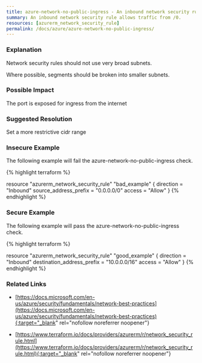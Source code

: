```yaml
---
title: azure-network-no-public-ingress - An inbound network security rule allows traffic from /0.
summary: An inbound network security rule allows traffic from /0. 
resources: [azurerm_network_security_rule] 
permalink: /docs/azure/azure-network-no-public-ingress/
---
```

### Explanation


Network security rules should not use very broad subnets.

Where possible, segments should be broken into smaller subnets.


### Possible Impact
The port is exposed for ingress from the internet

### Suggested Resolution
Set a more restrictive cidr range


### Insecure Example

The following example will fail the azure-network-no-public-ingress check.

{% highlight terraform %}

resource "azurerm_network_security_rule" "bad_example" {
	direction = "Inbound"
	source_address_prefix = "0.0.0.0/0"
	access = "Allow"
}
{% endhighlight %}



### Secure Example

The following example will pass the azure-network-no-public-ingress check.

{% highlight terraform %}

resource "azurerm_network_security_rule" "good_example" {
	direction = "Inbound"
	destination_address_prefix = "10.0.0.0/16"
	access = "Allow"
}
{% endhighlight %}



### Related Links


- [https://docs.microsoft.com/en-us/azure/security/fundamentals/network-best-practices](https://docs.microsoft.com/en-us/azure/security/fundamentals/network-best-practices){:target="_blank" rel="nofollow noreferrer noopener"}

- [https://www.terraform.io/docs/providers/azurerm/r/network_security_rule.html](https://www.terraform.io/docs/providers/azurerm/r/network_security_rule.html){:target="_blank" rel="nofollow noreferrer noopener"}


